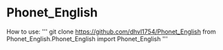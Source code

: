 # Phonet_English

How to use:
'''
  git clone https://github.com/dhvl1754/Phonet_English
  from Phonet_English.Phonet_English import Phonet_English
'''
